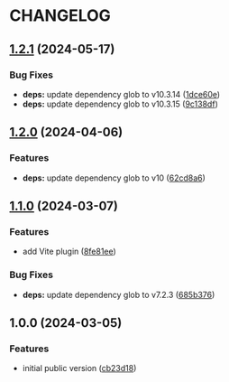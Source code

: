 # CHANGELOG

## [1.2.1](https://github.com/Forsakringskassan/apimock-express/compare/v1.2.0...v1.2.1) (2024-05-17)


### Bug Fixes

* **deps:** update dependency glob to v10.3.14 ([1dce60e](https://github.com/Forsakringskassan/apimock-express/commit/1dce60e806a37482c7fd3bf718d48277bb3827a2))
* **deps:** update dependency glob to v10.3.15 ([9c138df](https://github.com/Forsakringskassan/apimock-express/commit/9c138df6c43bdff204a0c056bfa9a207f9eaa16f))

## [1.2.0](https://github.com/Forsakringskassan/apimock-express/compare/v1.1.0...v1.2.0) (2024-04-06)


### Features

* **deps:** update dependency glob to v10 ([62cd8a6](https://github.com/Forsakringskassan/apimock-express/commit/62cd8a6b862901f0180c522ec0a312be5bf6759c))

## [1.1.0](https://github.com/Forsakringskassan/apimock-express/compare/v1.0.0...v1.1.0) (2024-03-07)


### Features

* add Vite plugin ([8fe81ee](https://github.com/Forsakringskassan/apimock-express/commit/8fe81ee95e2ed52de541c14b36fe5f7f77ba9b8e))


### Bug Fixes

* **deps:** update dependency glob to v7.2.3 ([685b376](https://github.com/Forsakringskassan/apimock-express/commit/685b376e6cefcb52aaf9966c6c37ec7528f06f43))

## 1.0.0 (2024-03-05)


### Features

* initial public version ([cb23d18](https://github.com/Forsakringskassan/apimock-express/commit/cb23d18692acef70dcd05b8e112bb111f08d51e5))
